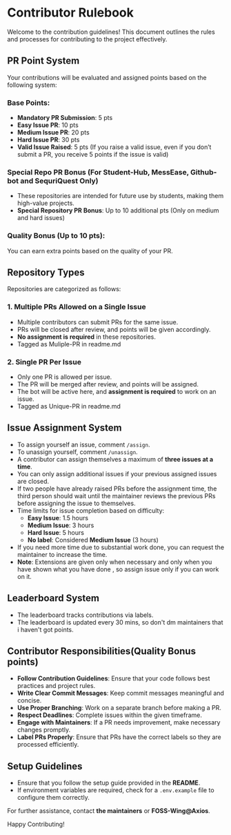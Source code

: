# Contributor Rulebook

Welcome to the contribution guidelines! This document outlines the rules and processes for contributing to the project effectively.

## PR Point System

Your contributions will be evaluated and assigned points based on the following system:

### Base Points:
- **Mandatory PR Submission**: 5 pts
- **Easy Issue PR**: 10 pts
- **Medium Issue PR**: 20 pts
- **Hard Issue PR**: 30 pts
- **Valid Issue Raised**: 5 pts (If you raise a valid issue, even if you don’t submit a PR, you receive 5 points if the issue is valid)

### Special Repo PR Bonus (For Student-Hub, MessEase, Github-bot and SequriQuest Only)
- These repositories are intended for future use by students, making them high-value projects.
- **Special Repository PR Bonus**: Up to 10 additional pts (Only on medium and hard issues)

### Quality Bonus (Up to 10 pts):
You can earn extra points based on the quality of your PR.

## Repository Types
Repositories are categorized as follows:

### 1. Multiple PRs Allowed on a Single Issue
- Multiple contributors can submit PRs for the same issue.
- PRs will be closed after review, and points will be given accordingly.
- **No assignment is required** in these repositories.
- Tagged as Muliple-PR in readme.md

### 2. Single PR Per Issue
- Only one PR is allowed per issue.
- The PR will be merged after review, and points will be assigned.
- The bot will be active here, and **assignment is required** to work on an issue.
- Tagged as Unique-PR in readme.md

## Issue Assignment System
- To assign yourself an issue, comment `/assign`.
- To unassign yourself, comment `/unassign`.
- A contributor can assign themselves a maximum of **three issues at a time**.
- You can only assign additional issues if your previous assigned issues are closed.
- If two people have already raised PRs before the assignment time, the third person should wait until the maintainer reviews the previous PRs before assigning the issue to themselves.
- Time limits for issue completion based on difficulty:
  - **Easy Issue**: 1.5 hours
  - **Medium Issue**: 3 hours
  - **Hard Issue**: 5 hours
  - **No label**: Considered **Medium Issue** (3 hours)
- If you need more time due to substantial work done, you can request the maintainer to increase the time.
- **Note**: Extensions are given only when necessary and only when you have shown what you have done , so assign issue only if you can work on it.

## Leaderboard System
- The leaderboard tracks contributions via labels.
- The leaderboard is updated every 30 mins, so don't dm maintainers that i haven't got points. 

## Contributor Responsibilities(Quality Bonus points)
- **Follow Contribution Guidelines**: Ensure that your code follows best practices and project rules.
- **Write Clear Commit Messages**: Keep commit messages meaningful and concise.
- **Use Proper Branching**: Work on a separate branch before making a PR.
- **Respect Deadlines**: Complete issues within the given timeframe.
- **Engage with Maintainers**: If a PR needs improvement, make necessary changes promptly.
- **Label PRs Properly**: Ensure that PRs have the correct labels so they are processed efficiently.

## Setup Guidelines
- Ensure that you follow the setup guide provided in the **README**.
- If environment variables are required, check for a `.env.example` file to configure them correctly.

For further assistance, contact **the maintainers** or **FOSS-Wing@Axios**.

Happy Contributing!

